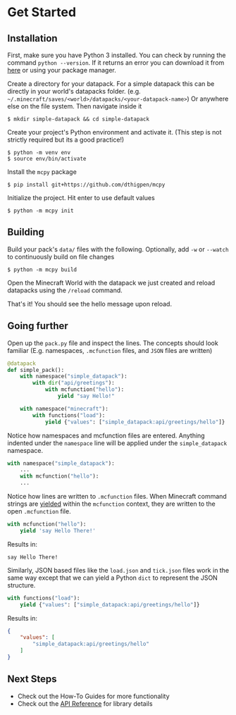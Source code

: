 # Get Started

## Installation

First, make sure you have Python 3 installed. You can check by running the command `python --version`. If it returns an error you can download it from [here](https://www.python.org/downloads/) or using your package manager.

Create a directory for your datapack. For a simple datapack this can be directly in your world's datapacks folder. (e.g. `~/.minecraft/saves/<world>/datapacks/<your-datapack-name>`) Or anywhere else on the file system. Then navigate inside it
```
$ mkdir simple-datapack && cd simple-datapack
```

Create your project's Python environment and activate it. (This step is not strictly required but its a good practice!)

```
$ python -m venv env
$ source env/bin/activate
```

Install the `mcpy` package

```
$ pip install git+https://github.com/dthigpen/mcpy
```


Initialize the project. Hit enter to use default values

```
$ python -m mcpy init
```

## Building

Build your pack's `data/` files with the following. Optionally, add `-w` or `--watch` to continuously build on file changes

```
$ python -m mcpy build
```

Open the Minecraft World with the datapack we just created and reload datapacks using the `/reload` command.

That's it! You should see the hello message upon reload.

## Going further

Open up the `pack.py` file and inspect the lines. The concepts should look familiar (E.g. namespaces, `.mcfunction` files, and `JSON` files are written)

```python title="pack.py"
@datapack
def simple_pack():
    with namespace("simple_datapack"):
        with dir("api/greetings"):
            with mcfunction("hello"):
                yield "say Hello!"

    with namespace("minecraft"):
        with functions("load"):
            yield {"values": ["simple_datapack:api/greetings/hello"]}
```

Notice how namespaces and mcfunction files are entered. Anything indented under the `namespace` line will be applied under the `simple_datapack` namespace.

```python title="pack.py"
with namespace("simple_datapack"):
    ...
    with mcfunction("hello"):
    ...
```

Notice how lines are written to `.mcfunction` files. When Minecraft command strings are [yielded](https://docs.python.org/3/reference/expressions.html#yieldexpr) within the `mcfunction` context, they are written to the open `.mcfunction` file.

```python title="pack.py"
with mcfunction("hello"):
    yield 'say Hello There!'
```

Results in:

```mcfunction title="hello.mcfunction"
say Hello There!
```

Similarly, JSON based files like the `load.json` and `tick.json` files work in the same way except that we can yield a Python `dict` to represent the JSON structure.

```python title="pack.py"
with functions("load"):
    yield {"values": ["simple_datapack:api/greetings/hello"]}
```

Results in:

```json title="load.json"
{
    "values": [
        "simple_datapack:api/greetings/hello"
    ]
}
```

## Next Steps

- Check out the How-To Guides for more functionality
- Check out the [API Reference](../reference.md) for library details
